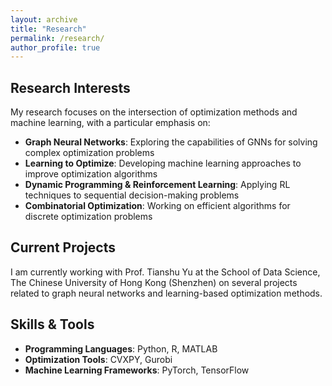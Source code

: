 ```yaml
---
layout: archive
title: "Research"
permalink: /research/
author_profile: true
---
```


## Research Interests

My research focuses on the intersection of optimization methods and machine learning, with a particular emphasis on:

- **Graph Neural Networks**: Exploring the capabilities of GNNs for solving complex optimization problems
- **Learning to Optimize**: Developing machine learning approaches to improve optimization algorithms
- **Dynamic Programming & Reinforcement Learning**: Applying RL techniques to sequential decision-making problems
- **Combinatorial Optimization**: Working on efficient algorithms for discrete optimization problems

## Current Projects

I am currently working with Prof. Tianshu Yu at the School of Data Science, The Chinese University of Hong Kong (Shenzhen) on several projects related to graph neural networks and learning-based optimization methods.

## Skills & Tools

- **Programming Languages**: Python, R, MATLAB
- **Optimization Tools**: CVXPY, Gurobi
- **Machine Learning Frameworks**: PyTorch, TensorFlow
